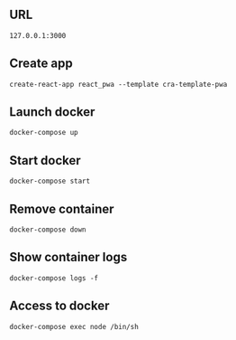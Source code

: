 ## URL
```
127.0.0.1:3000
```

## Create app
```
create-react-app react_pwa --template cra-template-pwa
```

## Launch docker
```
docker-compose up
```

## Start docker
```
docker-compose start
```

## Remove container
```
docker-compose down
```

## Show container logs
```
docker-compose logs -f
```

## Access to docker
```
docker-compose exec node /bin/sh
```
